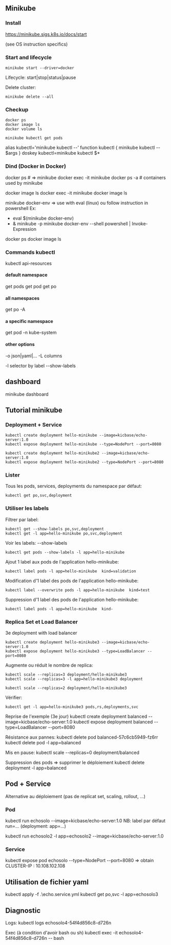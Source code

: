 ## Minikube

### Install
https://minikube.sigs.k8s.io/docs/start

(see OS instruction specifics)

### Start and lifecycle
```
minikube start --driver=docker
```

Lifecycle: start|stop|status|pause

Delete cluster:
```
minikube delete --all
```

### Checkup
```
docker ps
docker image ls
docker volume ls

minikube kubectl get pods
```

alias kubectl='minikube kubectl --'
function kubectl { minikube kubectl -- $args }
doskey kubectl=minikube kubectl $*

### Dind (Docker in Docker)
docker ps                               # => minikube
docker exec -it minikube docker ps -a   # containers used by minikube

docker image ls
docker exec -it minikube docker image ls

minikube docker-env
=> use with eval (linux) ou follow instruction in powershell
Ex: 
- eval $(minikube docker-env)
- & minikube -p minikube docker-env --shell powershell | Invoke-Expression

docker ps
docker image ls

### Commands kubectl
kubectl api-resources

#### default namespace
get pods
get pod
get po

#### all namespaces
get po -A

#### a specific namespace
get pod -n kube-system

#### other options
-o json|yaml|...
-L columns

-l selector by label
 --show-labels

## dashboard
minikube dashboard

## Tutorial minikube
### Deployment + Service
```
kubectl create deployment hello-minikube --image=kicbase/echo-server:1.0
kubectl expose deployment hello-minikube --type=NodePort --port=8080
```

```
kubectl create deployment hello-minikube2 --image=kicbase/echo-server:1.0
kubectl expose deployment hello-minikube2 --type=NodePort --port=8080
```

### Lister
Tous les pods, services, deployments du namespace par défaut:
```
kubectl get po,svc,deployment
```

### Utiliser les labels
Filtrer par label:
```
kubectl get --show-labels po,svc,deployment
kubectl get -l app=hello-minikube po,svc,deployment
```

Voir les labels: --show-labels
```
kubectl get pods --show-labels -l app=hello-minikube
```

Ajout 1 label aux pods de l'application hello-minikube:
```
kubectl label pods -l app=hello-minikube  kind=validation
```

Modification d'1 label des pods de l'application hello-minikube:
```
kubectl label --overwrite pods -l app=hello-minikube  kind=test
```

Suppression d'1 label des pods de l'application hello-minikube:
```
kubectl label pods -l app=hello-minikube  kind-
```

### Replica Set et Load Balancer
3e deployment with load balancer

```
kubectl create deployment hello-minikube3 --image=kicbase/echo-server:1.0
kubectl expose deployment hello-minikube3 --type=LoadBalancer --port=8080
```

Augmente ou réduit le nombre de replica:
```
kubectl scale --replicas=3 deployment/hello-minikube3 
kubectl scale --replicas=3 -l app=hello-minikube3 deployment

kubectl scale --replicas=2 deployment/hello-minikube3 
```

Vérifier:
```
kubectl get -l app=hello-minikube3 pods,rs,deployments,svc  
```

Reprise de l'exemple (3e jour)
kubectl create deployment balanced --image=kicbase/echo-server:1.0
kubectl expose deployment balanced --type=LoadBalancer --port=8080


Résistance aux pannes:
kubectl delete pod balanced-57c6cb5949-fz6rr
kubectl delete pod -l app=balanced

Mis en pause:
kubectl scale --replicas=0 deployment/balanced

Suppression des pods => supprimer le déploiement
kubectl delete deployment -l app=balanced

## Pod + Service
Alternative au déploiement (pas de replicat set, scaling, rollout, ...)

### Pod
kubectl run echosolo --image=kicbase/echo-server:1.0
NB: label par défaut run=... (deployment: app=...)

kubectl run echosolo2 -l app=echosolo2 --image=kicbase/echo-server:1.0

### Service
kubectl expose pod echosolo --type=NodePort --port=8080
=> obtain CLUSTER-IP : 10.108.102.108

## Utilisation de fichier yaml
kubectl apply -f .\echo.service.yml
kubectl get po,svc -l app=echosolo3

## Diagnostic
Logs:
kubectl logs echosolo4-54f4d856c8-d726n

Exec (à condition d'avoir bash ou sh)
kubectl exec -it echosolo4-54f4d856c8-d726n -- bash 






